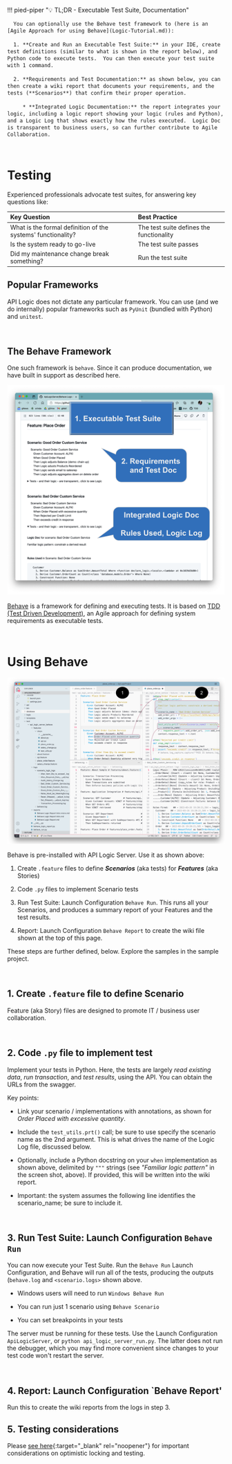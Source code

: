 !!! pied-piper ":bulb: TL;DR - Executable Test Suite, Documentation"

      You can optionally use the Behave test framework to (here is an [Agile Approach for using Behave](Logic-Tutorial.md)):

      1. **Create and Run an Executable Test Suite:** in your IDE, create test definitions (similar to what is shown in the report below), and Python code to execute tests.  You can then execute your test suite with 1 command.

      2. **Requirements and Test Documentation:** as shown below, you can then create a wiki report that documents your requirements, and the tests (**Scenarios**) that confirm their proper operation.

         * **Integrated Logic Documentation:** the report integrates your logic, including a logic report showing your logic (rules and Python), and a Logic Log that shows exactly how the rules executed.  Logic Doc is transparent to business users, so can further contribute to Agile Collaboration.

&nbsp;&nbsp;

# Testing

Experienced professionals advocate test suites, for answering key questions like:

|   Key Question    | Best Practice   |
:-------|:-----------------|
| What is the formal definition of the systems' functionality? | The test suite defines the functionality |
| Is the system ready to go-live | The test suite passes |
| Did my maintenance change break something? | Run the test suite |

## Popular Frameworks

API Logic does not dictate any particular framework.  You can use (and we do internally) popular frameworks such as `PyUnit` (bundled with Python) and `unitest`.

&nbsp;

## The Behave Framework

One such framework is `behave`.  Since it can produce documentation, we have built in support as described here.

![Behave Summary](images/behave/behave-summary.png)

[Behave](https://behave.readthedocs.io/en/stable/tutorial.html) is a framework for defining and executing tests.  It is based on [TDD (Test Driven Development)](http://dannorth.net/introducing-bdd/), an Agile approach for defining system requirements as executable tests.

&nbsp;

# Using Behave


![Using Behave](images/behave/TDD-ide.png)

Behave is pre-installed with API Logic Server.  Use it as shown above:

1. Create `.feature` files to define ***Scenarios*** (aka tests) for ***Features*** (aka Stories)

2. Code `.py` files to implement Scenario tests

3. Run Test Suite: Launch Configuration `Behave Run`.  This runs all your Scenarios, and produces a summary report of your Features and the test results.

4. Report: Launch Configuration `Behave Report` to create the wiki file shown at the top of this page.

These steps are further defined, below.  Explore the samples in the sample project.

&nbsp;&nbsp;

## 1. Create `.feature` file to define Scenario

Feature (aka Story) files are designed to promote IT / business user collaboration.  

&nbsp;&nbsp;

## 2. Code `.py` file to implement test

Implement your tests in Python.  Here, the tests are largely _read existing data_, _run transaction_, and _test results_, using the API.  You can obtain the URLs from the swagger.

Key points:

* Link your scenario / implementations with annotations, as shown for _Order Placed with excessive quantity_.

* Include the `test_utils.prt()` call; be sure to use specify the scenario name as the 2nd argument.  This is what drives the name of the Logic Log file, discussed below.

* Optionally, include a Python docstring on your `when` implementation as shown above, delimited by `"""` strings (see _"Familiar logic pattern"_ in the screen shot, above). If provided, this will be written into the wiki report.

* Important: the system assumes the following line identifies the scenario_name; be sure to include it.

&nbsp;&nbsp;

## 3. Run Test Suite: Launch Configuration `Behave Run`

You can now execute your Test Suite.  Run the `Behave Run` Launch Configuration, and Behave will run all of the tests, producing the outputs (`behave.log` and `<scenario.logs>` shown above.

* Windows users will need to run `Windows Behave Run`

* You can run just 1 scenario using `Behave Scenario`

* You can set breakpoints in your tests

The server must be running for these tests.  Use the Launch Configuration `ApiLogicServer`, or `python api_logic_server_run.py`.  The latter does not run the debugger, which you may find more convenient since changes to your test code won't restart the server.

&nbsp;&nbsp;

## 4. Report: Launch Configuration `Behave Report'

Run this to create the wiki reports from the logs in step 3.


## 5. Testing considerations

Please [see here](API-Opt-Lock.md#testing-and-pythonhashseed){:target="_blank" rel="noopener"} for important considerations on optimistic locking and testing.